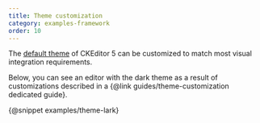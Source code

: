 ```yaml
---
title: Theme customization
category: examples-framework
order: 10
---
```


The [default theme](https://www.npmjs.com/package/@ckeditor/ckeditor5-theme-lark) of CKEditor 5 can be customized to match most visual integration requirements.

Below, you can see an editor with the dark theme as a result of customizations described in a {@link guides/theme-customization dedicated guide}.

{@snippet examples/theme-lark}
